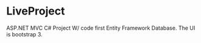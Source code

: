 # LiveProject
ASP.NET MVC C# Project W/ code first Entity Framework Database. The UI is bootstrap 3.
